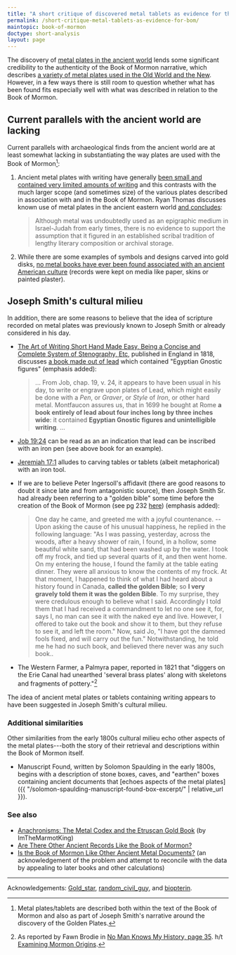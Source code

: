 ```yaml
---
title: "A short critique of discovered metal tablets as evidence for the authenticity of the Book of Mormon"
permalink: /short-critique-metal-tablets-as-evidence-for-bom/
maintopic: book-of-mormon
doctype: short-analysis
layout: page
---
```


The discovery of [metal plates in the ancient world](https://en.wikipedia.org/wiki/Latter_Day_Saint_movement_and_engraved_metal_plates#Metal_plates_in_Mormon_studies) lends some significant credibility to the authenticity of the Book of Mormon narrative, which describes [a variety of metal plates used in the Old World and the New](https://en.wikipedia.org/wiki/Latter_Day_Saint_movement_and_engraved_metal_plates#Other_plates_referred_to_in_the_Book_of_Mormon).  However, in a few ways there is still room to question whether what has been found fits especially well with what was described in relation to the Book of Mormon.

## Current parallels with the ancient world are lacking

Current parallels with archaeological finds from the ancient world are at
least somewhat lacking in substantiating the way plates are used with the Book
of Mormon[^plates_with_the_book_of_mormon]:

1. Ancient metal plates with writing have generally [been small and contained very limited amounts of writing](https://en.wikipedia.org/wiki/Latter_Day_Saint_movement_and_engraved_metal_plates#Metal_plates_in_Mormon_studies) and this contrasts with the much larger scope (and sometimes size) of the various plates described in association with and in the Book of Mormon.  Ryan Thomas discusses known use of metal plates in the ancient eastern world [and concludes](https://www.dialoguejournal.com/wp-content/uploads/sbi/articles/Dialogue_V52N02_2.pdf):

    > Although metal was undoubtedly used as an epigraphic medium in Israel-Judah from early times, there is no evidence to support the assumption that it figured in an established scribal tradition of lengthy literary composition or archival storage.

1. While there are some examples of symbols and designs carved into gold disks, [no metal books have ever been found associated with an ancient American culture](https://www.deseretnews.com/article/705371752/Ancient-gold-plates-in-Mesoamerica.html) (records were kept on media like paper, skins or painted plaster).

## Joseph Smith's cultural milieu

In addition, there are some reasons to believe that the idea of scripture recorded on metal plates was previously known to Joseph Smith or already considered in his day.

* [The Art of Writing Short Hand Made Easy, Being a Concise and Complete System of Stenography, Etc](https://books.google.com/books?id=TC9dAAAAcAAJ&dq=%22metal+book%22&source=gbs_navlinks_s), published in England in 1818, discusses [a book made out of lead](https://books.google.com/books?id=TC9dAAAAcAAJ&pg=PA9&dq=%22metal+book%22&hl=en&sa=X&ved=0ahUKEwjXm-SQr6DcAhVPZKwKHd-6CiEQ6AEILzAB#v=onepage&q=%22book%20entirely%20of%20lead%22&f=false) which contained "Egyptian Gnostic figures" (emphasis added):

    > ... From Job, chap. 19, v. 24, it appears to have been usual in his day, to write or engrave upon plates of Lead, which might easily be done with a _Pen_, or _Graver_, or _Style_ of _Iron_, or other hard metal.  Montfaucon assures us, that in 1699 he bought at Rome **a book entirely of lead about four inches long by three inches wide**: it contained **Egyptian Gnostic figures and unintelligible writing**. ...

* [Job 19:24](http://biblehub.com/job/19-24.htm) can be read as an an indication that lead can be inscribed with an iron pen (see above book for an example).
* [Jeremiah 17:1](http://biblehub.com/jeremiah/17-1.htm) alludes to carving tables or tablets (albeit metaphorical) with an iron tool.
* If we are to believe Peter Ingersoll's affidavit (there are good reasons to doubt it since late and from antagonistic source), then Joseph Smith Sr. had already been referring to a "golden bible" some time before the creation of the Book of Mormon (see pg 232 [here](http://www.solomonspalding.com/docs/1834howf.htm)) (emphasis added):

    > One day he came, and greeted me with a joyful countenance. -- Upon asking the cause of his unusual happiness, he replied in the following language: "As I was passing, yesterday, across the woods, after a heavy shower of rain, I found, in a hollow, some beautiful white sand, that had been washed up by the water. I took off my frock, and tied up several quarts of it, and then went home. On my entering the house, I found the family at the table eating dinner. They were all anxious to know the contents of my frock. At that moment, I happened to think of what I had heard about a history found in Canada, **called the golden Bible**; so **I very gravely told them it was the golden Bible**. To my surprise, they were credulous enough to believe what I said. Accordingly I told them that I had received a commandment to let no one see it, for, says I, no man can see it with the naked eye and live. However, I offered to take out the book and show it to them, but they refuse to see it, and left the room." Now, said Jo, "I have got the damned fools fixed, and will carry out the fun." Notwithstanding, he told me he had no such book, and believed there never was any such book..

* The Western Farmer, a Palmyra paper, reported in 1821 that "diggers on the Erie Canal had unearthed 'several brass plates' along with skeletons and fragments of pottery."[^brodie]

The idea of ancient metal plates or tablets containing writing appears to have been suggested in Joseph Smith's cultural milieu.

### Additional similarities

Other similarities from the early 1800s cultural milieu echo other aspects of the metal plates---both the story of their retrieval and descriptions within the Book of Mormon itself.

* Manuscript Found, written by Solomon Spaulding in the early 1800s, begins with a description of stone boxes, caves, and "earthen" boxes containing ancient documents that [echoes aspects of the metal plates]({{ "/solomon-spaulding-manuscript-found-box-excerpt/" | relative_url }}).

### See also

* [Anachronisms: The Metal Codex and the Etruscan Gold Book](https://www.reddit.com/r/mormon/comments/gke3s9/anachronisms_the_metal_codex_and_the_etruscan/) (by ImTheMarmotKing)
* [Are There Other Ancient Records Like the Book of Mormon?](https://knowhy.bookofmormoncentral.org/knowhy/are-there-other-ancient-records-like-the-book-of-mormon)
* [Is the Book of Mormon Like Other Ancient Metal Documents?](https://knowhy.bookofmormoncentral.org/knowhy/is-the-book-of-mormon-like-other-ancient-metal-documents) (an acknowledgement of the problem and attempt to reconcile with the data by appealing to later books and other calculations)

---

Acknowledgements: [Gold_star](https://www.reddit.com/r/exmormon/comments/74147g/metal_plates_before_joe_smith/dnunusz/), [random_civil_guy](https://www.reddit.com/r/exmormon/comments/74147g/metal_plates_before_joe_smith/dnuxeflo/), and [biopterin](https://www.reddit.com/r/exmormon/comments/m69o3c/from_where_did_joseph_smith_get_the_idea_for/gr4i2sa/).

[^brodie]: As reported by Fawn Brodie in [No Man Knows My History, page 35](https://archive.org/details/NoManKnowsMyHistory/page/n59). h/t [Examining Mormon Origins](https://examiningmormonism.tumblr.com/post/181318320159/critically-examining-the-case-for-book-of-mormon).

[^plates_with_the_book_of_mormon]: Metal plates/tablets are described both within the text of the Book of Mormon and also as part of Joseph Smith's narrative around the discovery of the Golden Plates.
